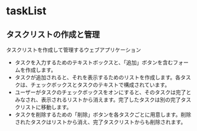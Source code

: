 # taskList

## タスクリストの作成と管理
タスクリストを作成して管理するウェブアプリケーション

 - タスクを入力するためのテキストボックスと、「追加」ボタンを含むフォームを作成します。
 - タスクが追加されると、それを表示するためのリストを作成します。各タスクは、チェックボックスとタスクのテキストで構成されています。
 - ユーザーがタスクのチェックボックスをオンにすると、そのタスクは完了とみなされ、表示されるリストから消えます。完了したタスクは別の完了タスクリストに移動します。
 - タスクを削除するための「削除」ボタンを各タスクごとに用意します。削除されたタスクはリストから消え、完了タスクリストからも削除されます。
